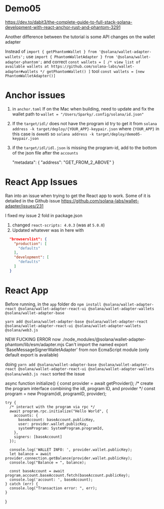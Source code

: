 # Demo05


https://dev.to/dabit3/the-complete-guide-to-full-stack-solana-development-with-react-anchor-rust-and-phantom-3291

Another difference between the tutorial is some API changes on the wallet adapter

Instead of `import { getPhantomWallet } from '@solana/wallet-adapter-wallets';` use `import { PhantomWalletAdapter } from '@solana/wallet-adapter-phantom';`
and correct
`const wallets = [
/* view list of available wallets at https://github.com/solana-labs/wallet-adapter#wallets */
getPhantomWallet()
]` tool
`const wallets = [new PhantomWalletAdapter()]`

# Anchor issues
1. in `anchor.toml`
If on the Mac when building, need to update and fix the wallet path to `wallet = "/Users/Sparky/.config/solana/id.json"`

2. If the `target/idl/` does not have the program id try to get it from 
`solana address -k target/deploy/{YOUR_APP}-keypair.json`
where `{YOUR_APP}` in this case is `demo05` so `solana address -k target/deploy/demo05-keypair.json`

3. if the `target/idl/idl.json` is missing the program-id, add to the bottom of the json file after the `accounts`

    "metadata": {
        "address": "GET_FROM_2_ABOVE" }


# React App Issues
Ran into an issue when trying to get the React app to work. Some of it is detailed in the Github issue
https://github.com/solana-labs/wallet-adapter/issues/231

I fixed my issue 2 fold in package.json

1. changed `react-scripts: 4.0.3` (was at `5.0.0`)
2. Updated whatever was in here with
``` json
  "browserslist": {
    "production": [
      "defaults"
    ],
    "development": [
      "defaults"
    ]
  }
```

# React App
Before running, in the `app` folder do
`npm install @solana/wallet-adapter-react @solana/wallet-adapter-react-ui @solana/wallet-adapter-wallets @solana/wallet-adapter-base`

`yarn add @solana/wallet-adapter-base @solana/wallet-adapter-react @solana/wallet-adapter-react-ui @solana/wallet-adapter-wallets @solana/web3.js` 

NEW FUCKING ERROR now
./node_modules/@solana/wallet-adapter-phantom/lib/esm/adapter.mjs
Can't import the named export 'BaseMessageSignerWalletAdapter' from non EcmaScript module (only default export is available)

doing `yarn add @solana/wallet-adapter-base @solana/wallet-adapter-react @solana/wallet-adapter-react-ui @solana/wallet-adapter-wallets @solana/web3.js react` 
sorted the issue





  async function initialize() {
    const provider = await getProvider();
    /* create the program interface combining the idl, program ID, and provider */
    const program = new Program(idl, programID, provider);


    try {
      /* interact with the program via rpc */
      await program.rpc.initialize("Hello World", {
        accounts: {
          baseAccount: baseAccount.publicKey,
          user: provider.wallet.publicKey,
          systemProgram: SystemProgram.programId,
        },
        signers: [baseAccount]
      });

      console.log('WALLET INFO: ', provider.wallet.publicKey);
      let balance = await provider.connection.getBalance(provider.wallet.publicKey);
      console.log("Balance = ", balance);

      const baseAccount = await program.account.baseAccount.fetch(baseAccount.publicKey);
      console.log('account: ', baseAccount);
    } catch (err) {
      console.log("Transaction error: ", err);
    }
  }